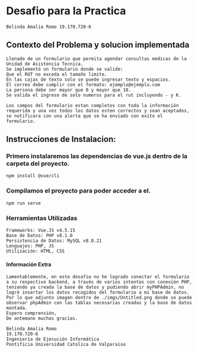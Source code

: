 # Desafio para la Practica

```
Belinda Amalia Romo 19.170.720-6
```

## Contexto del Problema y solucion implementada

```
Llenado de un formulario que permita agendar consultas medicas de la Unidad de Asistencia Tecnica.
Se implementó un formulario donde se valide:
Que el RUT no exceda el tamaño limite.
En las cajas de texto solo se puede ingresar texto y espacios.
El correo debe cumplir con el formato: ejemplo@ejemplo.com
La persona debe ser mayor que 0 y mayor que 18.
Se valida el ingreso de solo numeros para el rut incluyendo - y K.

Los campos del formulario estan completos con toda la información requerida y una vez todos los datos esten correctos y sean aceptados,
se notificara con una alerta que se ha enviado con exito el formulario.
```

## Instrucciones de Instalacion:

### Primero instalaremos las dependencias de vue.js dentro de la carpeta del proyecto.

```
npm install @vue/cli
```

### Compilamos el proyecto para poder acceder a el.

```
npm run serve
```

### Herramientas Utilizadas

```
Frameworks: Vue.JS v4.5.15
Base de Datos: PHP v8.1.0
Persistencia de Datos: MySQL v8.0.21
Lenguajes: PHP, JS
Utilización: HTML, CSS
```

#### Información Extra

```
Lamentablemente, en este desafio no he logrado conectar el formulario a su respectivo backend, a través de varios intentos con conexión PHP,
teniendo ya creada la base de datos y pudiendo abrir myPHPAdmin, no logré insertar los datos recogidos del formulario a mi base de datos.
Por lo que adjunto imagen dentro de ./imgs/Untitled.png donde se puede observar phpAdmin con las tablas necesarias creadas y la base de datos montada.
Espero comprensión,
De antemano muchas gracias.

Belinda Amalia Romo
19.170.720-6
Ingeniería de Ejecución Informática
Pontificia Universidad Catolica de Valparaiso
```
